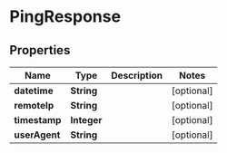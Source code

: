 
# PingResponse

## Properties
Name | Type | Description | Notes
------------ | ------------- | ------------- | -------------
**datetime** | **String** |  |  [optional]
**remoteIp** | **String** |  |  [optional]
**timestamp** | **Integer** |  |  [optional]
**userAgent** | **String** |  |  [optional]



